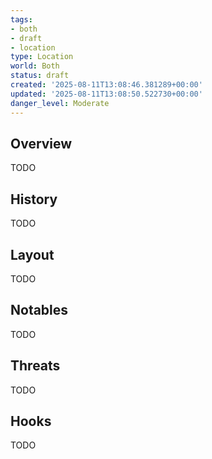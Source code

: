 ```yaml
---
tags:
- both
- draft
- location
type: Location
world: Both
status: draft
created: '2025-08-11T13:08:46.381289+00:00'
updated: '2025-08-11T13:08:50.522730+00:00'
danger_level: Moderate
---
```



## Overview

TODO
## History

TODO
## Layout

TODO
## Notables

TODO
## Threats

TODO
## Hooks

TODO

